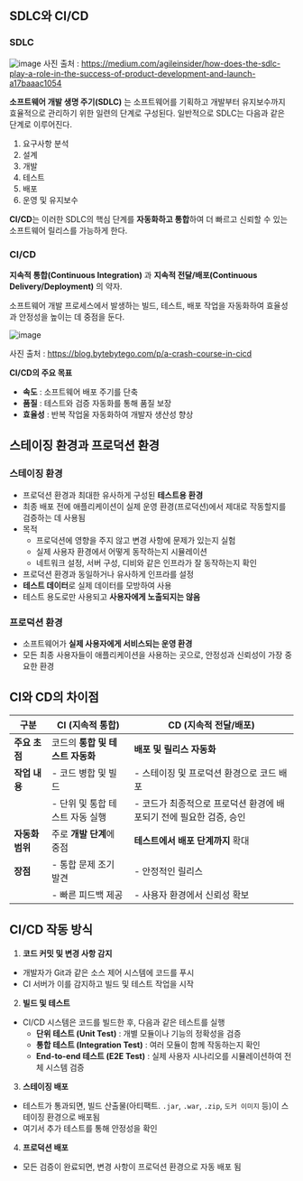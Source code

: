## SDLC와 CI/CD

### SDLC

![image](https://github.com/user-attachments/assets/fb904b45-46d7-47be-8883-e03901028e93)
사진 출처 : https://medium.com/agileinsider/how-does-the-sdlc-play-a-role-in-the-success-of-product-development-and-launch-a17baaac1054

**소프트웨어 개발 생명 주기(SDLC)** 는 소프트웨어를 기획하고 개발부터 유지보수까지 효율적으로 관리하기 위한 일련의 단계로 구성된다. 일반적으로 SDLC는 다음과 같은 단계로 이루어진다.

1. 요구사항 분석
2. 설계
3. 개발
4. 테스트
5. 배포
6. 운영 및 유지보수

**CI/CD**는 이러한 SDLC의 핵심 단계를 **자동화하고 통합**하여 더 빠르고 신뢰할 수 있는 소프트웨어 릴리스를 가능하게 한다.

### CI/CD

**지속적 통합(Continuous Integration)** 과 **지속적 전달/배포(Continuous Delivery/Deployment)** 의 약자.

소프트웨어 개발 프로세스에서 발생하는 빌드, 테스트, 배포 작업을 자동화하여 효율성과 안정성을 높이는 데 중점을 둔다.

![image](https://github.com/user-attachments/assets/01020dae-6a1f-44f6-aa2b-3854970140b6)

사진 출처 : https://blog.bytebytego.com/p/a-crash-course-in-cicd

**CI/CD의 주요 목표**

- **속도** : 소프트웨어 배포 주기를 단축
- **품질** : 테스트와 검증 자동화를 통해 품질 보장
- **효율성** : 반복 작업울 자동화하여 개발자 생산성 향상

## 스테이징 환경과 프로덕션 환경

### 스테이징 환경

- 프로덕션 환경과 최대한 유사하게 구성된 **테스트용 환경**
- 최종 배포 전에 애플리케이션이 실제 운영 환경(프로덕션)에서 제대로 작동할지를 검증하는 데 사용됨
- 목적
    - 프로덕션에 영향을 주지 않고 변경 사항에 문제가 있는지 실험
    - 실제 사용자 환경에서 어떻게 동작하는지 시뮬레이션
    - 네트워크 설정, 서버 구성, 디비와 같은 인프라가 잘 동작하는지 확인
- 프로덕션 환경과 동일하거나 유사하게 인프라를 설정
- **테스트 데이터**로 실제 데이터를 모방하여 사용
- 테스트 용도로만 사용되고 **사용자에게 노출되지는 않음**

### 프로덕션 환경

- 소프트웨어가 **실제 사용자에게 서비스되는 운영 환경**
- 모든 최종 사용자들이 애플리케이션을 사용하는 곳으로, 안정성과 신뢰성이 가장 중요한 환경

## CI와 CD의 차이점

| **구분**          | **CI (지속적 통합)**                  | **CD (지속적 전달/배포)**            |
|-------------------|------------------------------------|-----------------------------------|
| **주요 초점**      | 코드의 **통합 및 테스트 자동화**        | **배포 및 릴리스 자동화**            |
| **작업 내용**      | - 코드 병합 및 빌드                   | - 스테이징 및 프로덕션 환경으로 코드 배포 |
|                   | - 단위 및 통합 테스트 자동 실행         | - 코드가 최종적으로 프로덕션 환경에 배포되기 전에 필요한 검증, 승인   |
| **자동화 범위**    | 주로 **개발 단계**에 중점              | **테스트에서 배포 단계까지** 확대        |
| **장점**          | - 통합 문제 조기 발견                  | - 안정적인 릴리스                    |
|                   | - 빠른 피드백 제공                     | - 사용자 환경에서 신뢰성 확보           |


## CI/CD 작동 방식

1. **코드 커밋 및 변경 사항 감지**
- 개발자가 Git과 같은 소스 제어 시스템에 코드를 푸시
- CI 서버가 이를 감지하고 빌드 및 테스트 작업을 시작

2. **빌드 및 테스트**
- CI/CD 시스템은 코드를 빌드한 후, 다음과 같은 테스트를 실행
    - **단위 테스트 (Unit Test)** : 개별 모듈이나 기능의 정확성을 검증
    - **통합 테스트 (Integration Test)** : 여러 모듈이 함께 작동하는지 확인
    - **End-to-end 테스트 (E2E Test)** : 실제 사용자 시나리오를 시뮬레이션하여 전체 시스템 검증

3. **스테이징 배포**
- 테스트가 통과되면, 빌드 산출물(아티팩트. `.jar`, `.war`, `.zip`, `도커 이미지` 등)이 스테이징 환경으로 배포됨
- 여기서 추가 테스트를 통해 안정성을 확인

4. **프로덕션 배포**
- 모든 검증이 완료되면, 변경 사항이 프로덕션 환경으로 자동 배포 됨
